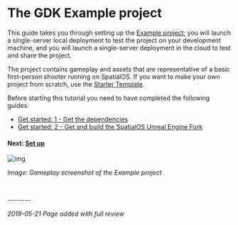 # The GDK Example project 

This guide takes you through setting up the [Example project](https://github.com/spatialos/UnrealGDKExampleProject); you will launch a single-server local deployment to test the project on your development machine, and you will launch a single-server deployment in the cloud to test and share the project. 

The project contains gameplay and assets that are representative of a basic first-person shooter running on SpatialOS. If you want to make your own project from scratch, use the [Starter Template]({{urlRoot}}/content/get-started/gdk-template).

Before starting this tutorial you need to have completed the following guides:

- [Get started: 1 - Get the dependencies]({{urlRoot}}/content/get-started/dependencies)
- [Get started: 2 - Get and build the SpatialOS Unreal Engine Fork]({{urlRoot}}/content/get-started/build-unreal-fork)

#### Next: [Set up]({{urlRoot}}/content/get-started/example-project/exampleproject-setup)

![img]({{assetRoot}}assets/example-project/example-project-headline.png)

_Image: Gameplay screenshot of the Example project_<br/>

</br>

--------<br/>

_2019-05-21 Page added with full review_